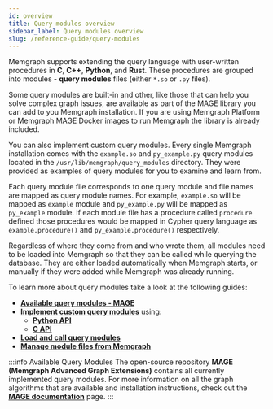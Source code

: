```yaml
---
id: overview
title: Query modules overview
sidebar_label: Query modules overview
slug: /reference-guide/query-modules
---
```


Memgraph supports extending the query language with user-written procedures in
**C**, **C++**, **Python**, and **Rust**. These procedures are grouped into
modules - **query modules** files (either `*.so` or `.py` files).

Some query modules are built-in and other, like those that can help you solve
complex graph issues, are available as part of the MAGE library you can add to
you Memgraph installation. If you are using Memgraph Platform or Memgraph MAGE
Docker images to run Memgraph the library is already included.

You can also implement custom query modules. Every single Memgraph installation
comes with the `example.so` and `py_example.py` query modules located in the
`/usr/lib/memgraph/query_modules` directory. They were provided as examples of
query modules for you to examine and learn from. 


Each query module file corresponds to one query module and file names are
mapped as query module names. For example, `example.so` will be mapped as
`example` module and `py_example.py` will be mapped as `py_example` module. If
each module file has a procedure called `procedure` defined those procedures
would be mapped in Cypher query language as `example.procedure()` and
`py_example.procedure()` respectively. 

Regardless of where they come from and who wrote them, all modules need to be
loaded into Memgraph so that they can be called while querying the database.
They are either loaded automatically when Memgraph starts, or manually if they
were added while Memgraph was already running. 

To learn more about query modules take a look at the following guides:

* **[Available query modules -
  MAGE](/reference-guide/query-modules/available-query-modules.md)**
* **[Implement custom query
  modules](./query-modules/implement-custom-query-modules/overview)** using:
  *  **[Python API](./query-modules/implement-custom-query-modules/python-api)**
  *  **[C API](./query-modules/implement-custom-query-modules/c-api)**
* **[Load and call query
  modules](/reference-guide/query-modules/load-call-query-modules.md)**
* **[Manage module files from
  Memgraph](/reference-guide/query-modules/module-file-utilities.md)**


:::info Available Query Modules
The open-source repository **MAGE (Memgraph
Advanced Graph Extensions)** contains all currently implemented query modules.
For more information on all the graph algorithms that are available and
installation instructions, check out the **[MAGE documentation](/mage)** page.
:::